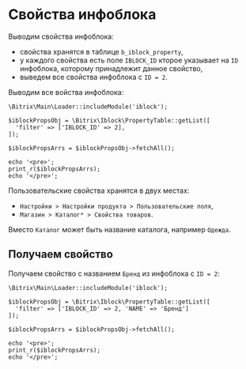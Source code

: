 # Свойства инфоблока
Выводим свойства инфоблока:
- свойства хранятся в таблице `b_iblock_property`,
- у каждого свойства есть поле `IBLOCK_ID` кторое указывает на `ID` инфоблока, которому принадлежит данное свойство,
- выведем все свойства инфоблока с `ID = 2`.

Выводим все войства инфоблока:

    \Bitrix\Main\Loader::includeModule('iblock');

    $iblockPropsObj = \Bitrix\Iblock\PropertyTable::getList([
      'filter' => ['IBLOCK_ID' => 2],
    ]);

    $iblockPropsArrs = $iblockPropsObj->fetchAll();

    echo '<pre>';
    print_r($iblockPropsArrs);
    echo '</pre>';

Пользовательские свойства хранятся в двух местах:
- `Настройки > Настройки продукта > Пользовательские поля`,
- `Магазин > Каталог* > Свойства товаров`.

Вместо `Каталог` может быть название каталога, например `Одежда`.

## Получаем свойство
Получаем свойство с названием `Бренд` из инфоблока с `ID = 2`:

    \Bitrix\Main\Loader::includeModule('iblock');

    $iblockPropsObj = \Bitrix\Iblock\PropertyTable::getList([
      'filter' => ['IBLOCK_ID' => 2, 'NAME' => 'Бренд']
    ]);

    $iblockPropsArrs = $iblockPropsObj->fetchAll();

    echo '<pre>';
    print_r($iblockPropsArrs);
    echo '</pre>';
